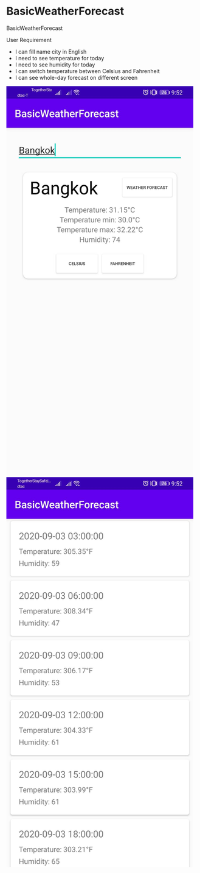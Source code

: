 # BasicWeatherForecast
BasicWeatherForecast

User Requirement

- I can fill name city in English
- I need to see temperature for today
- I need to see humidity for today
- I can switch temperature between Celsius and Fahrenheit
- I can see whole-day forecast on different screen

<img src="https://github.com/sarinrath/BasicWeatherForecast/blob/master/216508.jpg">
<img src="https://github.com/sarinrath/BasicWeatherForecast/blob/master/216511.jpg">
